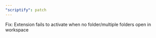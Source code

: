 ```yaml
---
"scriptify": patch
---
```


Fix: Extension fails to activate when no folder/multiple folders open in workspace

